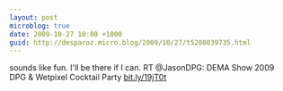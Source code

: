 ```yaml
---
layout: post
microblog: true
date: 2009-10-27 10:00 +1000
guid: http://desparoz.micro.blog/2009/10/27/t5208039735.html
---
```

sounds like fun. I'll be there if I can. RT @JasonDPG: DEMA Show 2009 DPG &amp; Wetpixel Cocktail Party [bit.ly/19jT0t](http://bit.ly/19jT0t)
